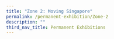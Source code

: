 ```yaml
---
title: "Zone 2: Moving Singapore"
permalink: /permanent-exhibition/Zone-2
description: ""
third_nav_title: Permanent Exhibitions
---
```




